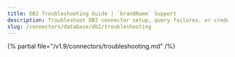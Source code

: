 ```yaml
---
title: DB2 Troubleshooting Guide | `brandName` Support
description: Troubleshoot DB2 connector setup, query failures, or credential problems to ensure smooth ingestion and profiling operations.
slug: /connectors/database/db2/troubleshooting
---
```


{% partial file="/v1.9/connectors/troubleshooting.md" /%}
